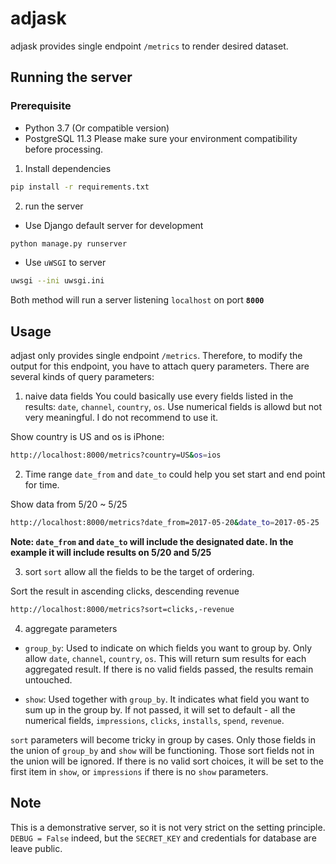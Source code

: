 # adjask
adjask provides single endpoint `/metrics` to render desired dataset.

## Running the server
### Prerequisite
- Python 3.7 (Or compatible version)
- PostgreSQL 11.3
Please make sure your environment compatibility before processing.

1. Install dependencies
```bash
pip install -r requirements.txt
```

2. run the server
- Use Django default server for development
```bash
python manage.py runserver
```
- Use `uWSGI` to server
```bash
uwsgi --ini uwsgi.ini
```

Both method will run a server listening `localhost` on port **`8000`**

## Usage
adjast only provides single endpoint `/metrics`. Therefore, to modify the output for this endpoint, you have to attach query parameters. There are several kinds of query parameters:

1. naive data fields
You could basically use every fields listed in the results:
`date`, `channel`, `country`, `os`. Use numerical fields is allowd but not very meaningful. I do not recommend to use it.

Show country is US and os is iPhone:
```bash
http://localhost:8000/metrics?country=US&os=ios
```

2. Time range
`date_from` and `date_to` could help you set start and end point for time. 

Show data from 5/20 ~ 5/25
```bash
http://localhost:8000/metrics?date_from=2017-05-20&date_to=2017-05-25
```

**Note: `date_from` and `date_to` will include the designated date. In the example it will include results on 5/20 and 5/25**

3. sort
`sort` allow all the fields to be the target of ordering.

Sort the result in ascending clicks, descending revenue
```bash
http://localhost:8000/metrics?sort=clicks,-revenue
```

4. aggregate parameters
- `group_by`: Used to indicate on which fields you want to group by. Only allow `date`, `channel`, `country`, `os`. This will return sum results for each aggregated result. If there is no valid fields passed, the results remain untouched.

- `show`: Used together with `group_by`. It indicates what field you want to sum up in the group by. If not passed, it will set to default - all the numerical fields, `impressions`, `clicks`, `installs`, `spend`, `revenue`.

`sort` parameters will become tricky in group by cases. Only those fields in the union of `group_by` and `show` will be functioning. Those sort fields not in the union will be ignored. If there is no valid sort choices, it will be set to the first item in `show`, or `impressions` if there is no `show` parameters.

## Note
This is a demonstrative server, so it is not very strict on the setting principle. `DEBUG = False` indeed, but the `SECRET_KEY` and credentials for database are leave public.